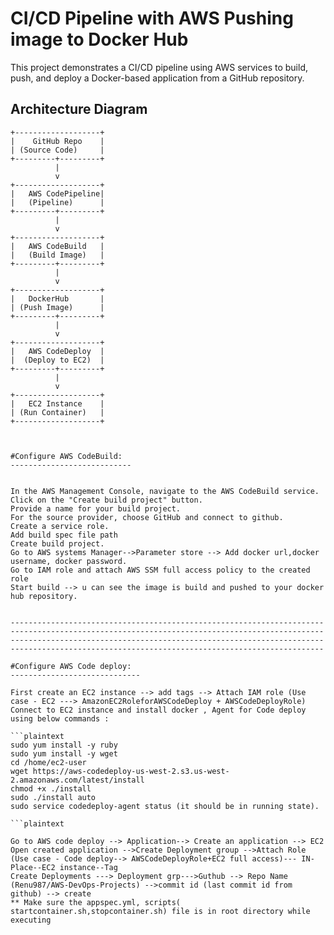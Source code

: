 # CI/CD Pipeline with AWS Pushing image to Docker Hub 

This project demonstrates a CI/CD pipeline using AWS services to build, push, and deploy a Docker-based application from a GitHub repository.

## Architecture Diagram

```plaintext
+-------------------+
|    GitHub Repo    |
| (Source Code)     |
+---------+---------+
          |
          v
+-------------------+
|   AWS CodePipeline|
|   (Pipeline)      |
+---------+---------+
          |
          v
+-------------------+
|   AWS CodeBuild   |
|   (Build Image)   |
+---------+---------+
          |
          v
+-------------------+
|   DockerHub       |
| (Push Image)      |
+---------+---------+
          |
          v
+-------------------+
|   AWS CodeDeploy  |
|  (Deploy to EC2)  |
+---------+---------+
          |
          v
+-------------------+
|   EC2 Instance    |
| (Run Container)   |
+-------------------+



#Configure AWS CodeBuild:
---------------------------


In the AWS Management Console, navigate to the AWS CodeBuild service.
Click on the "Create build project" button.
Provide a name for your build project.
For the source provider, choose GitHub and connect to github.
Create a service role.
Add build spec file path
Create build project.
Go to AWS systems Manager-->Parameter store --> Add docker url,docker username, docker password.
Go to IAM role and attach AWS SSM full access policy to the created role
Start build --> u can see the image is build and pushed to your docker hub repository.


--------------------------------------------------------------------------------------------------------------------------------------------
--------------------------------------------------------------------------------------------------------------------------------------------

#Configure AWS Code deploy:
-----------------------------

First create an EC2 instance --> add tags --> Attach IAM role (Use case - EC2 ---> AmazonEC2RoleforAWSCodeDeploy + AWSCodeDeployRole)
Connect to EC2 instance and install docker , Agent for Code deploy using below commands :

```plaintext
sudo yum install -y ruby
sudo yum install -y wget
cd /home/ec2-user
wget https://aws-codedeploy-us-west-2.s3.us-west-2.amazonaws.com/latest/install
chmod +x ./install
sudo ./install auto
sudo service codedeploy-agent status (it should be in running state).

```plaintext

Go to AWS code deploy --> Application--> Create an application --> EC2
Open created application -->Create Deployment group -->Attach Role (Use case - Code deploy--> AWSCodeDeployRole+EC2 full access)--- IN-Place--EC2 instance--Tag
Create Deployments ---> Deployment grp--->Guthub --> Repo Name (Renu987/AWS-DevOps-Projects) -->commit id (last commit id from github) --> create 
** Make sure the appspec.yml, scripts( startcontainer.sh,stopcontainer.sh) file is in root directory while executing

